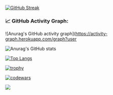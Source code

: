 [![GitHub Streak](https://streak-stats.demolab.com/?user=DenverCoder1)](https://git.io/streak-stats)

### 📈 GitHub Activity Graph:
![Anurag's GitHub activity graph](https://activity-graph.herokuapp.com/graph?user

![Anurag's GitHub stats](https://github-readme-stats.vercel.app/api?username=anuraghazra&show_icons=true&theme=radical)

[![Top Langs](https://github-readme-stats.vercel.app/api/top-langs/?username=anuraghazra&layout=compact)](https://github.com/anuraghazra/github-readme-stats)

[![trophy](https://github-profile-trophy.vercel.app/?username=anuraghazra&theme=onedark)](https://github.com/ryo-ma/github-profile-trophy)

[![codewars](https://www.codewars.com/users/username/badges/large)](https://www.codewars.com/users/username)   

![](https://komarev.com/ghpvc/?username=your-github-username&color=green)

